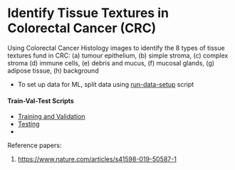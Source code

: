 # Identify Tissue Textures in Colorectal Cancer (CRC)

Using Colorectal Cancer Histology images to identify the 8 types of tissue textures fund in CRC:
(a) tumour epithelium,
(b) simple stroma,
(c) complex stroma
(d) immune cells,
(e) debris and mucus,
(f) mucosal glands,
(g) adipose tissue,
(h) background

- To set up data for ML, split data using [run-data-setup](./run-data-setup.py) script

#### Train-Val-Test Scripts
- [Training and Validation](./train.py)
- [Testing](./test.py)
-

Reference papers:
1. https://www.nature.com/articles/s41598-019-50587-1